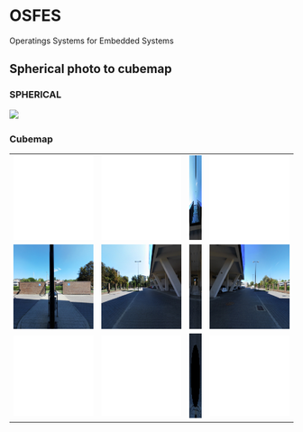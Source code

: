 # OSFES
Operatings Systems for Embedded Systems

## Spherical photo to cubemap

### SPHERICAL
<img src="https://github.com/witek117/OSFES/blob/master/img/original.jpg">

### Cubemap
<table>
  <tr>
    <td><img src="https://github.com/witek117/OSFES/blob/master/img/blank.jpg" width=150px height=150px></td>
    <td><img src="https://github.com/witek117/OSFES/blob/master/img/blank.jpg" width=150px height=150px></td>
    <td><img src="https://github.com/witek117/OSFES/blob/master/img/original/PY.jpg" alt="PY" width=150px height=150px></td>
    <td><img src="https://github.com/witek117/OSFES/blob/master/img/blank.jpg" width=150px height=150px></td>
   </tr> 
   
  <tr>
    <td><img src="https://github.com/witek117/OSFES/blob/master/img/original/NZ.jpg" alt="NZ" width=150px height=150px></td>
    <td><img src="https://github.com/witek117/OSFES/blob/master/img/original/NX.jpg" alt="NX" width=150px height=150px></td>
    <td><img src="https://github.com/witek117/OSFES/blob/master/img/original/PZ.jpg" alt="PZ" width=150px height=150px></td>
    <td><img src="https://github.com/witek117/OSFES/blob/master/img/original/PX.jpg" alt="PX" width=150px height=150px></td>
   </tr> 
   
   <tr>
    <td><img src="https://github.com/witek117/OSFES/blob/master/img/blank.jpg"></td>
    <td><img src="https://github.com/witek117/OSFES/blob/master/img/blank.jpg"></td>
    <td><img src="https://github.com/witek117/OSFES/blob/master/img/original/NY.jpg" alt="NY" width=150px height=150px></td>
    <td><img src="https://github.com/witek117/OSFES/blob/master/img/blank.jpg"></td>
   </tr> 
</table>
